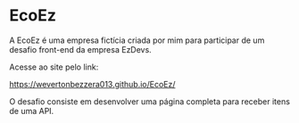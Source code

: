 # EcoEz

A EcoEz é uma empresa fictícia criada por mim para participar de um desafio front-end da empresa EzDevs.

Acesse ao site pelo link:

https://wevertonbezzera013.github.io/EcoEz/

O desafio consiste em desenvolver uma página completa para receber itens de uma API.
